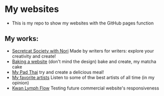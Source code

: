 # My websites
* This is my repo to show my websites with the GitHub pages function
## My works:
* [Secretcat Society with Nori](https://az8112.github.io/SecretCatSociety/main.html)
Made by writers for writers:
  explore your creativity and create!
* [Baking a website](https://az8112.github.io/baking_a_website/Baking_a_website)
  (don't mind the design)
  bake and create, my matcha cake
* [My Pad Thai](https://az8112.github.io/pad_thai/my_phad_thai.html)
  try and create a delicious meal!
* [My favorite artists](https://az8112.github.io/my_favorite_artists/my_favorite_artists.html)
Listen to some of thw best artists of all time (in my opinion)
* [Kwan Lymph Flow](https://az8112.github.io/lymph_clinic/KLF.html)
Testing future commercial website's responsiveness
